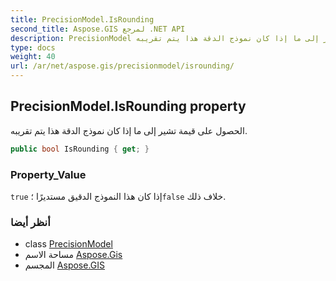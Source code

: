 ```yaml
---
title: PrecisionModel.IsRounding
second_title: Aspose.GIS لمرجع .NET API
description: PrecisionModel ملكية. الحصول على قيمة تشير إلى ما إذا كان نموذج الدقة هذا يتم تقريبه.
type: docs
weight: 40
url: /ar/net/aspose.gis/precisionmodel/isrounding/
---
```

## PrecisionModel.IsRounding property

الحصول على قيمة تشير إلى ما إذا كان نموذج الدقة هذا يتم تقريبه.

```csharp
public bool IsRounding { get; }
```

### Property_Value

`true` إذا كان هذا النموذج الدقيق مستديرًا ؛`false` خلاف ذلك.

### أنظر أيضا

* class [PrecisionModel](../)
* مساحة الاسم [Aspose.Gis](../../precisionmodel/)
* المجسم [Aspose.GIS](../../../)


